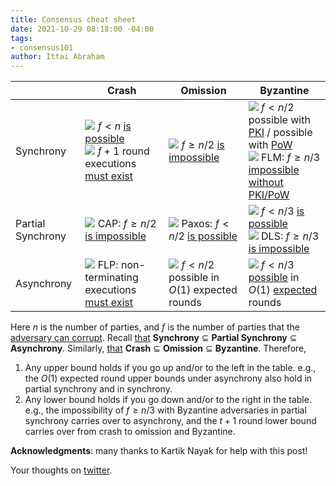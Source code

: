 ```yaml
---
title: Consensus cheat sheet
date: 2021-10-29 08:18:00 -04:00
tags:
- consensus101
author: Ittai Abraham
---
```


| | Crash | Omission | Byzantine |
| --- | --- | ---- | --- |
| Synchrony |  ![](https://github.githubassets.com/images/icons/emoji/unicode/2714.png?v8) $f<n$ [is possible](https://decentralizedthoughts.github.io/2019-11-01-primary-backup/) <br /> ![](https://github.githubassets.com/images/icons/emoji/unicode/1f422.png?v8) $f+1$ round executions [must exist](https://decentralizedthoughts.github.io/2019-12-15-synchrony-uncommitted-lower-bound/)| ![](https://github.githubassets.com/images/icons/emoji/unicode/1f62d.png?v8) $f \geq n/2$ [is impossible](https://decentralizedthoughts.github.io/2019-11-02-primary-backup-for-2-servers-and-omission-failures-is-impossible/)| ![](https://github.githubassets.com/images/icons/emoji/unicode/2714.png?v8) $f<n/2$ possible with [PKI](https://decentralizedthoughts.github.io/2019-11-11-authenticated-synchronous-bft/) / possible with [PoW](https://decentralizedthoughts.github.io/2021-10-15-Nakamoto-Consensus/) <br /> ![](https://github.githubassets.com/images/icons/emoji/unicode/1f62d.png?v8) FLM: $f \geq n/3$ [impossible without PKI/PoW](https://decentralizedthoughts.github.io/2019-08-02-byzantine-agreement-is-impossible-for-$n-slash-leq-3-f$-is-the-adversary-can-easily-simulate/)|
| Partial Synchrony | ![](https://github.githubassets.com/images/icons/emoji/unicode/1f62d.png?v8) CAP: $f\geq n/2$ [is impossible](https://decentralizedthoughts.github.io/2023-07-09-CAP-two-servers-in-psynch/) | ![](https://github.githubassets.com/images/icons/emoji/unicode/2714.png?v8) Paxos: $f<n/2$ [is possible](https://decentralizedthoughts.github.io/2022-11-04-paxos-via-recoverable-broadcast/)|  ![](https://github.githubassets.com/images/icons/emoji/unicode/2714.png?v8) $f<n/3$ [is possible](http://pmg.csail.mit.edu/papers/osdi99.pdf) <br /> ![](https://github.githubassets.com/images/icons/emoji/unicode/1f62d.png?v8) DLS: $f \geq n/3$ [is impossible](https://decentralizedthoughts.github.io/2019-06-25-on-the-impossibility-of-byzantine-agreement-for-n-equals-3f-in-partial-synchrony/)|
| Asynchrony |  ![](https://github.githubassets.com/images/icons/emoji/unicode/1f422.png?v8) FLP: non-terminating executions [must exist](https://decentralizedthoughts.github.io/2019-12-15-asynchrony-uncommitted-lower-bound/)| ![](https://github.githubassets.com/images/icons/emoji/unicode/2714.png?v8) $f<n/2$ possible in $O(1)$ expected rounds| ![](https://github.githubassets.com/images/icons/emoji/unicode/2714.png?v8) $f<n/3$ [possible](https://dspace.mit.edu/bitstream/handle/1721.1/14368/20051076-MIT.pdf) in $O(1)$ [expected](https://decentralizedthoughts.github.io/2024-12-10-multi-world-vaba/) rounds|


Here $n$ is the number of parties, and $f$ is the number of parties that the [adversary can corrupt](https://decentralizedthoughts.github.io/2019-06-17-the-threshold-adversary/). Recall [that](https://decentralizedthoughts.github.io/2019-06-01-2019-5-31-models/) **Synchrony** $\subseteq$ **Partial Synchrony** $\subseteq$ **Asynchrony**. Similarly, [that](https://decentralizedthoughts.github.io/2019-06-07-modeling-the-adversary/) **Crash**  $\subseteq$ **Omission** $\subseteq$ **Byzantine**. Therefore,

1. Any upper bound holds if you go up and/or to the left in the table. e.g., the $O(1)$ expected round upper bounds under asynchrony also hold in partial synchrony and in synchrony.
2. Any lower bound holds if you go down and/or to the right in the table. e.g., the impossibility of $f \geq n/3$ with Byzantine adversaries in partial synchrony carries over to asynchrony, and the $t+1$ round lower bound carries over from crash to omission and Byzantine.

**Acknowledgments**: many thanks to Kartik Nayak for help with this post!

Your thoughts on [twitter](https://twitter.com/ittaia/status/1454065908415090696?s=20). 
